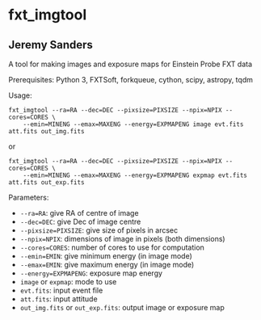 # fxt_imgtool

## Jeremy Sanders

A tool for making images and exposure maps for Einstein Probe FXT data

Prerequisites:  Python 3, FXTSoft, forkqueue, cython, scipy, astropy, tqdm

Usage:

    fxt_imgtool --ra=RA --dec=DEC --pixsize=PIXSIZE --npix=NPIX --cores=CORES \
        --emin=MINENG --emax=MAXENG --energy=EXPMAPENG image evt.fits att.fits out_img.fits
    
or

    fxt_imgtool --ra=RA --dec=DEC --pixsize=PIXSIZE --npix=NPIX --cores=CORES \
        --emin=MINENG --emax=MAXENG --energy=EXPMAPENG expmap evt.fits att.fits out_exp.fits
  
Parameters:

 * `--ra=RA`: give RA of centre of image
 * `--dec=DEC`: give Dec of image centre
 * `--pixsize=PIXSIZE`: give size of pixels in arcsec
 * `--npix=NPIX`: dimensions of image in pixels (both dimensions)
 * `--cores=CORES`: number of cores to use for computation
 * `--emin=EMIN`: give minimum energy (in image mode)
 * `--emax=EMIN`: give maximum energy (in image mode)
 * `--energy=EXPMAPENG`: exposure map energy
 * `image` or `expmap`: mode to use
 * `evt.fits`: input event file
 * `att.fits`: input attitude
 * `out_img.fits` or `out_exp.fits`: output image or exposure map
